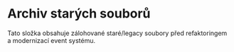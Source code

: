# Archiv starých souborů

Tato složka obsahuje zálohované staré/legacy soubory před refaktoringem a modernizací event systému.
